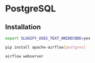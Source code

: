 # PostgreSQL

## Installation

```sh
export SLUGIFY_USES_TEXT_UNIDECODE=yes​
```

```sh
pip install apache-airflow[postgres]
```

```sh
airflow webserver
```

